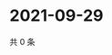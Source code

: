 # 2021-09-29

共 0 条

<!-- BEGIN WEIBO -->
<!-- 最后更新时间 Wed Sep 29 2021 09:42:12 GMT+0800 (China Standard Time) -->

<!-- END WEIBO -->
